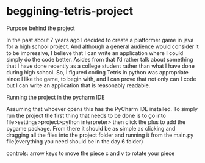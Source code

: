 # beggining-tetris-project

Purpose behind the project

In the past about 7 years ago I decided to create a platformer game in java for a high school project.
And although a general audience would consider it to be impressive, I believe that I can write an application where I could simply do the code better. 
Asides from that I’d rather talk about something that I have done recently as a college student rather than what I have done during high school.
So, I figured coding Tetris in python was appropriate since I like the game, to begin with, and I can prove that not only can I code but I can write 
an application that is reasonably readable.

Running the project in the pycharm IDE

Assuming that whoever opens this has the PyCharm IDE installed. To simply run the project the first thing that needs to be done is to go into 
file>settings>project>python interpreter> then click the plus to add the pygame package. From there it should be as simple as clicking and 
dragging all the files into the project folder and running it from the main.py file(everything you need should be in the day 6 folder)

controls:
arrow keys to move the piece
c and v to rotate your piece

